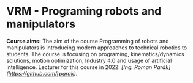 # VRM - Programing robots and manipulators

__Course aims:__ The aim of the course Programming of robots and manipulators is introducing modern approaches to technical robotics to students. The course is focusing on programing, kinematics/dynamics solutions, motion optimization, Industry 4.0 and usage of artificial intelligence. Lecturer for this course in 2022: *[Ing. Roman Parák] (https://github.com/rparak)*.
